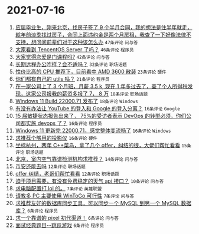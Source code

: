 # 2021-07-16

1. [应届毕业生，刚来北京，找房子签了 9 个半月合同，我的想法是住半年就走，趁年前淡季找过房子，合同上面违约金是两个月房租，我查了一下好像法律不支持，想问问前辈们对于这种该怎么办](https://www.v2ex.com/t/789838) `47条评论` `问与答`
1. [大家看到 TencentOS Server 了吗？](https://www.v2ex.com/t/789822) `46条评论` `程序员`
1. [大家觉得恋爱是门课程吗?](https://www.v2ex.com/t/789821) `42条评论` `问与答`
1. [长期远程办公咋样？会不适吗？](https://www.v2ex.com/t/789852) `32条评论` `职场话题`
1. [性价比高的 CPU 推荐下，目前看中 AMD 3600 散装](https://www.v2ex.com/t/789825) `23条评论` `硬件`
1. [你们都有自己的 utils 吗？](https://www.v2ex.com/t/789875) `21条评论` `程序员`
1. [在一家公司上了 3 个月班，月薪 3.5 k, 现在 1 年多过去了，查了个人所得税发现，这家公司报我的薪资多报了 7， 8 万](https://www.v2ex.com/t/789859) `18条评论` `职场话题`
1. [Windows 11 Build 22000.71 发布了](https://www.v2ex.com/t/789831) `18条评论` `Windows`
1. [有没有办法让 YouTube 的登入和 Google 的登入分离？](https://www.v2ex.com/t/789857) `16条评论` `Google`
1. [15 届敏捷状态报告出来了， 75%的受访者表示 DevOps 的转型必须，你们公司都实施 devops 了？](https://www.v2ex.com/t/789832) `16条评论` `程序员`
1. [Windows 11 更新完 22000.71，感觉整体变流畅了](https://www.v2ex.com/t/789826) `16条评论` `Windows`
1. [求推荐个够用的投影仪](https://www.v2ex.com/t/789823) `16条评论` `硬件`
1. [坐标杭州，两年 C++菜鸟，拿了几个 offer，纠结的很，大佬们帮忙看看](https://www.v2ex.com/t/789830) `15条评论` `职场话题`
1. [北京，室内空气靠谱检测机构求推荐？](https://www.v2ex.com/t/789856) `14条评论` `问与答`
1. [币安还能去吗](https://www.v2ex.com/t/789851) `12条评论` `职场话题`
1. [offer 纠结，老哥们帮忙看看](https://www.v2ex.com/t/789835) `12条评论` `职场话题`
1. [迫于项目需要，有没有免费稳定的天气 api 接口？](https://www.v2ex.com/t/789861) `10条评论` `问与答`
1. [求电脑配置打 lol 的。](https://www.v2ex.com/t/789844) `7条评论` `英雄联盟`
1. [请教多 PC 主要使用 WinToGo 可行性](https://www.v2ex.com/t/789841) `7条评论` `问与答`
1. [求推荐友好的数据库同步工具，可以同步一个 MySQL 到另一个 MySQL 数据库？](https://www.v2ex.com/t/789864) `6条评论` `程序员`
1. [求一个靠谱的 pixel 初代渠道！](https://www.v2ex.com/t/789853) `6条评论` `问与答`
1. [面试经典题目--跳跃游戏](https://www.v2ex.com/t/789843) `6条评论` `程序员`
